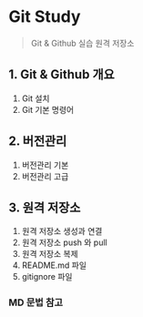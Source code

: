 # Git Study
> Git & Github 실습 원격 저장소

## 1. Git & Github 개요
1) Git 설치
2) Git 기본 명령어

## 2. 버전관리
1) 버전관리 기본
2) 버전관리 고급

## 3. 원격 저장소
1) 원격 저장소 생성과 연결
2) 원격 저장소 push 와 pull
3) 원격 저장소 복제
4) README.md 파일
5) gitignore 파일

### MD 문법 참고
